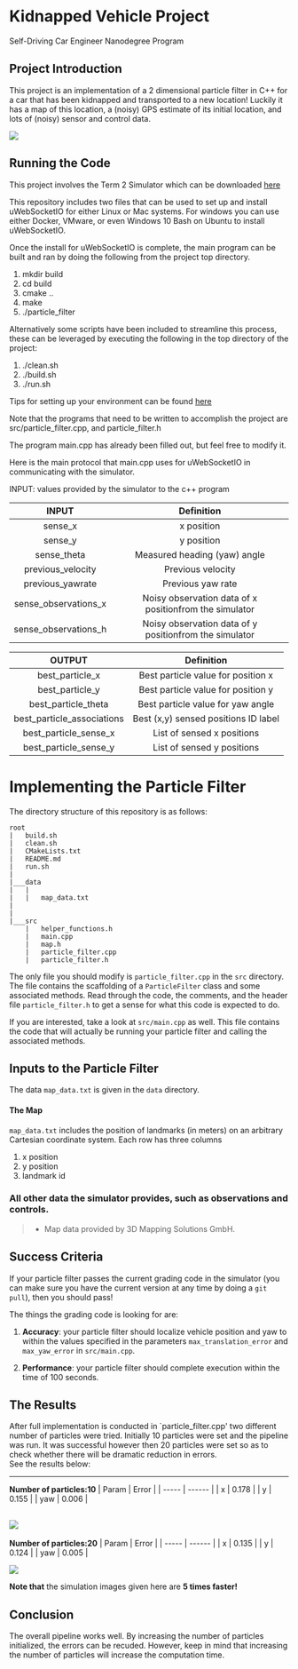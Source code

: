 # Kidnapped Vehicle Project
Self-Driving Car Engineer Nanodegree Program

## Project Introduction
This project is an implementation of a 2 dimensional particle filter in C++ for a car that has been kidnapped and transported to a new location! Luckily it has a map of this location, a (noisy) GPS estimate of its initial location, and lots of (noisy) sensor and control data.

![](img/res_particles20.png)  

## Running the Code
This project involves the Term 2 Simulator which can be downloaded [here](https://github.com/udacity/self-driving-car-sim/releases)

This repository includes two files that can be used to set up and install uWebSocketIO for either Linux or Mac systems. For windows you can use either Docker, VMware, or even Windows 10 Bash on Ubuntu to install uWebSocketIO.

Once the install for uWebSocketIO is complete, the main program can be built and ran by doing the following from the project top directory.

1. mkdir build
2. cd build
3. cmake ..
4. make
5. ./particle_filter

Alternatively some scripts have been included to streamline this process, these can be leveraged by executing the following in the top directory of the project:

1. ./clean.sh
2. ./build.sh
3. ./run.sh

Tips for setting up your environment can be found [here](https://classroom.udacity.com/nanodegrees/nd013/parts/40f38239-66b6-46ec-ae68-03afd8a601c8/modules/0949fca6-b379-42af-a919-ee50aa304e6a/lessons/f758c44c-5e40-4e01-93b5-1a82aa4e044f/concepts/23d376c7-0195-4276-bdf0-e02f1f3c665d)

Note that the programs that need to be written to accomplish the project are src/particle_filter.cpp, and particle_filter.h

The program main.cpp has already been filled out, but feel free to modify it.

Here is the main protocol that main.cpp uses for uWebSocketIO in communicating with the simulator.

INPUT: values provided by the simulator to the c++ program

| **INPUT** | Definition |
|:---------:|:---------:|
| sense_x | x position |
| sense_y | y position |
| sense_theta | Measured heading (yaw) angle |
| previous_velocity | Previous velocity |
| previous_yawrate | Previous yaw rate|
| sense_observations_x | Noisy observation data of x positionfrom the simulator|
| sense_observations_h | Noisy observation data of y positionfrom the simulator|

| **OUTPUT** | Definition |
|:---------:|:---------:|
| best_particle_x | Best particle value for position x |
| best_particle_y | Best particle value for position y |
| best_particle_theta | Best particle value for yaw angle |
| best_particle_associations | Best (x,y) sensed positions ID label |
| best_particle_sense_x | List of sensed x positions |
| best_particle_sense_y | List of sensed y positions |


# Implementing the Particle Filter
The directory structure of this repository is as follows:

```
root
|   build.sh
|   clean.sh
|   CMakeLists.txt
|   README.md
|   run.sh
|
|___data
|   |   
|   |   map_data.txt
|   
|   
|___src
    |   helper_functions.h
    |   main.cpp
    |   map.h
    |   particle_filter.cpp
    |   particle_filter.h
```

The only file you should modify is `particle_filter.cpp` in the `src` directory. The file contains the scaffolding of a `ParticleFilter` class and some associated methods. Read through the code, the comments, and the header file `particle_filter.h` to get a sense for what this code is expected to do.

If you are interested, take a look at `src/main.cpp` as well. This file contains the code that will actually be running your particle filter and calling the associated methods.

## Inputs to the Particle Filter
The data `map_data.txt` is given in the `data` directory.

#### The Map
`map_data.txt` includes the position of landmarks (in meters) on an arbitrary Cartesian coordinate system. Each row has three columns
1. x position
2. y position
3. landmark id

### All other data the simulator provides, such as observations and controls.

> * Map data provided by 3D Mapping Solutions GmbH.

## Success Criteria
If your particle filter passes the current grading code in the simulator (you can make sure you have the current version at any time by doing a `git pull`), then you should pass!

The things the grading code is looking for are:

1. **Accuracy**: your particle filter should localize vehicle position and yaw to within the values specified in the parameters `max_translation_error` and `max_yaw_error` in `src/main.cpp`.

2. **Performance**: your particle filter should complete execution within the time of 100 seconds.

## The Results
After full implementation is conducted in `particle_filter.cpp' two different number of particles were tried. Initially 10 particles were set and the pipeline was run. It was successful however then 20 particles were set so as to check whether there will be dramatic reduction in errors.  
See the results below:  

--- 
**Number of particles:10**
| Param | Error  |
| ----- | ------ |
|  x    | 0.178  |
|  y    | 0.155  |
|  yaw  | 0.006  |


![](img/sim-particles10.gif)  
---  


**Number of particles:20**
| Param | Error  |
| ----- | ------ |
|  x    | 0.135  |
|  y    | 0.124  |
|  yaw  | 0.005  |
  

![](img/sim-particles20.gif)  
  

**Note that** the simulation images given here are **5 times faster!**

## Conclusion
The overall pipeline works well. By increasing the number of particles initialized, the errors can be recuded. However, keep in mind that increasing the number of particles will increase the computation time.